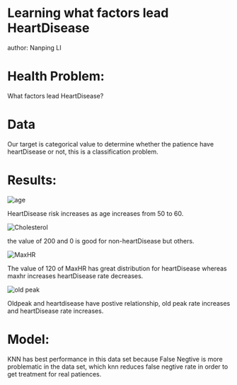 # Learning what factors lead HeartDisease
author: Nanping LI

# Health Problem:
What factors lead HeartDisease?

# Data
Our target is categorical value to determine whether the patience have heartDisease or not, this is a classification problem.

# Results:

![age](https://user-images.githubusercontent.com/79428800/186811573-8c95a056-2b87-4912-bcfb-d07f6bf2e371.png)

HeartDisease risk increases as age increases from 50 to 60.


![Cholesterol](https://user-images.githubusercontent.com/79428800/186811637-b33a5e50-cb3a-43a7-ab13-935751a5eb5f.png)

the value of 200 and 0 is good for non-heartDisease but others.

![MaxHR](https://user-images.githubusercontent.com/79428800/186811664-19c42755-6fc6-48f9-8c91-87dec7f269ce.png)

The value of 120 of MaxHR has great distribution for heartDisease whereas maxhr increases heartDisease rate decreases.

![old peak](https://user-images.githubusercontent.com/79428800/186811676-4185497b-5161-4df2-ba07-422e42377d30.png)

Oldpeak and heartdisease have postive relationship, old peak rate increases and heartDisease rate increases.








# Model:
KNN has best performance in this data set because False Negtive is more problematic in the data set, which knn reduces false negtive rate in order to get treatment for real patiences. 
